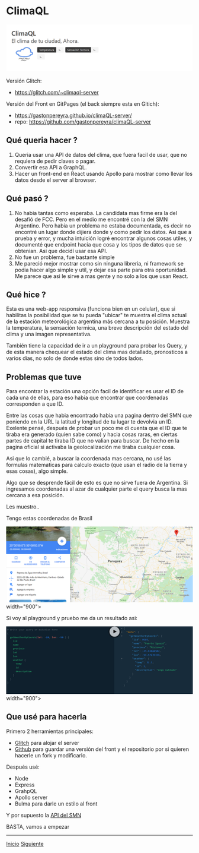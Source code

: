 # ClimaQL

<img src="https://github.com/gastonpereyra/Apuntes_GraphQL/blob/master/Imagenes/ClimaQL_00.png" width="900">

Versión Glitch:
* <https://glitch.com/~climaql-server>

Versión del Front en GitPages (el back siempre esta en Gltich):
* <https://gastonpereyra.github.io/climaQL-server/>
* repo: <https://github.com/gastonpereyra/climaQL-server>


## Qué queria hacer ?

1. Queria usar una API de datos del clima, que fuera facil de usar, que no requiera de pedir claves o pagar.
2. Convertir esa API a GraphQL.
3. Hacer un front-end en React usando Apollo para mostrar como llevar los datos desde el server al browser.

## Qué pasó ?

1. No habia tantas como esperaba. La candidata mas firme era la del desafió de FCC. Pero en el medio me encontré con la del SMN Argentino.
   Pero habia un problema no estaba documentada, es decir no encontré un lugar donde dijiera donde y como pedir los datos.
   Asi que a prueba y error, y mucha intuición logré encontrar algunos cosas utiles, y documenté que endpoint hacia que cosa y los tipos de datos que se obtenian.
   Asi que decidí usar esa API.
2. No fue un problema, fue bastante simple
3. Me pareció mejor mostrar como sin ninguna libreria, ni framework se podia hacer algo simple y util, y dejar esa parte para otra oportunidad.
   Me parece que asi le sirve a mas gente y no solo a los que usan React.
   
## Qué hice ?

Esta es una web-app responsiva (funciona bien en un celular), que si habilitas la posibilidad que se tu pueda "ubicar" te muestra el clima actual de la estación meteorológica argentina más cercana a tu posición.
Muestra la temperatura, la sensación termica, una breve descripción del estado del clima y una imagen representativa.

También tiene la capacidad de ir a un playground para probar los Query, y de esta manera chequear el estado del clima mas detallado, pronosticos a varios dias, no solo de donde estas sino de todos lados.

## Problemas que tuve

Para encontrar la estación una opción facil de identificar es usar el ID de cada una de ellas, para eso habia que encontrar que coordenadas corresponden a que ID.

Entre las cosas que habia encontrado habia una pagina dentro del SMN que poniendo en la URL la latitud y longitud de tu lugar te devolvia un ID. Exelente pensé, después de probar un poco me di cuenta que el ID que te tiraba era generado (quien sabe como) y hacia cosas raras, en ciertas partes de capital te tiraba ID que no valian para buscar. De hecho en la pagina oficial si activaba la geolocalización me tiraba cualquier cosa.

Asi que lo cambié, a buscar la coordenada mas cercana, no usé las formulas matematicas para calculo exacto (que usan el radio de la tierra y esas cosas), algo simple.

Algo que se desprende fácil de esto es que no sirve fuera de Argentina. 
Si ingresamos coordenadas al azar de cualquier parte el query busca la mas cercana a esa posición.

Les muestro.. 

Tengo estas coordenadas de Brasil

<img src="https://github.com/gastonpereyra/Apuntes_GraphQL/blob/master/Imagenes/ClimaQL_alcance_1.png"> width="900">

Si voy al playground y pruebo me da un resultado asi:

<img src="https://github.com/gastonpereyra/Apuntes_GraphQL/blob/master/Imagenes/ClimaQL_alcance_2.png"> width="900">

## Que usé para hacerla

Primero 2 herramientas principales: 
* [Glitch](https://glitch.com) para alojar el server
* [Github]() para guardar una versión del front y el repositorio por si quieren hacerle un fork y modificarlo.

Después usé:
* Node
* Express
* GrahpQL 
* Apollo server
* Bulma para darle un estilo al front

Y por supuesto la [API del SMN](https://github.com/gastonpereyra/smnQL)

BASTA, vamos a empezar

- - - -
[Inicio]()
[Siguiente]()
